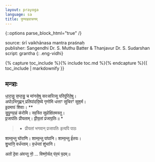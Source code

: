 ```yaml
---
layout: prayoga
language: sa
title: पुण्याहवाचनम्
---
```


{::options parse_block_html="true" /}

source: śrī vaikhānasa mantra praśnaḥ  
publisher: Sangendhi Dr. S. Muthu Batter & Thanjavur Dr. S. Sudarshan 
script: grantha
{: .eng-vidhi}

{% capture toc_include %}{% include toc.md %}{% endcapture %}{{ toc_include | markdownify }}

## मन्त्राः

धा॒रा॒सु॒ स॒प्त॒सु॒ च मा॑नसे॒षु सरःसरित्सु परिपू॑रिते॒षु।  
अपोऽभिगृह्णन् प्रतिपा॑दयि॒ष्ये गृणोमि धत्ताꣳ सुचिरꣳ॑ सुश॒र्म।   
इ॒दमापः॑ शिवाः। **   
सु॒पु॒ण्या॒हं क॑रोमि। स्व॒स्ति सुप्रोक्षि॑तमस्तु।  
प्र॒जाप॑तिः प्रीयताम्। प्री॒य॒तां प्र॑जाप॒तिः॥ *

> * प्रीयतां भगवान् प्रजापतिः इत्यपि पाठः

शाम्य॒न्तु घो॑राणि। शाम्य॒न्तु पा॑पानि। शाम्य॒न्तु ई॑तयः।  
शु॒भानि॒ वर्ध॑न्ताम्। व॒र्धन्तां शु॑भानि। 

अतो॑ दे॒वा अ॑वन्तु नो॒ ... विष्णो॒र्यत् प॑र॒मं प॒दम्॥ 






